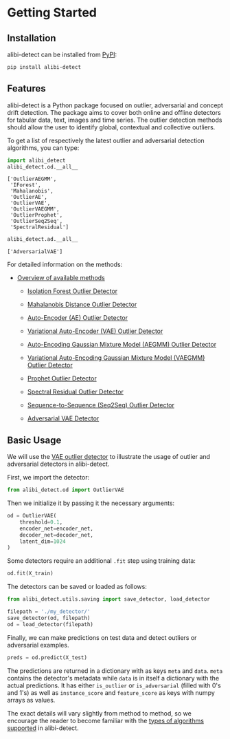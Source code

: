 # Getting Started

## Installation

alibi-detect can be installed from [PyPI](https://pypi.org/project/alibi-detect/):

```bash
pip install alibi-detect
```

## Features

alibi-detect is a Python package focused on outlier, adversarial and concept drift detection. The package aims to cover both online and offline detectors for tabular data, text, images and time series. The outlier detection methods should allow the user to identify global, contextual and collective outliers.

To get a list of respectively the latest outlier and adversarial detection algorithms, you can type:

```python
import alibi_detect
alibi_detect.od.__all__
```

```
['OutlierAEGMM',
 'IForest',
 'Mahalanobis',
 'OutlierAE',
 'OutlierVAE',
 'OutlierVAEGMM',
 'OutlierProphet',
 'OutlierSeq2Seq',
 'SpectralResidual']
```

```python
alibi_detect.ad.__all__
```

```
['AdversarialVAE']
```

For detailed information on the methods:

* [Overview of available methods](../overview/algorithms.md)

    * [Isolation Forest Outlier Detector](../methods/iforest.ipynb)

    * [Mahalanobis Distance Outlier Detector](../methods/mahalanobis.ipynb)
    
    * [Auto-Encoder (AE) Outlier Detector](../methods/ae.ipynb)

    * [Variational Auto-Encoder (VAE) Outlier Detector](../methods/vae.ipynb)

    * [Auto-Encoding Gaussian Mixture Model (AEGMM) Outlier Detector](../methods/aegmm.ipynb)

    * [Variational Auto-Encoding Gaussian Mixture Model (VAEGMM) Outlier Detector](../methods/vaegmm.ipynb)
    
    * [Prophet Outlier Detector](../methods/prophet.ipynb)
    
    * [Spectral Residual Outlier Detector](../methods/sr.ipynb)
    
    * [Sequence-to-Sequence (Seq2Seq) Outlier Detector](../methods/seq2seq.ipynb)

    * [Adversarial VAE Detector](../methods/adversarialvae.ipynb)

## Basic Usage

We will use the [VAE outlier detector](../methods/vae.ipynb) to illustrate the usage of outlier and adversarial detectors in alibi-detect.

First, we import the detector:

```python
from alibi_detect.od import OutlierVAE
```

Then we initialize it by passing it the necessary arguments:

```python
od = OutlierVAE(
    threshold=0.1,
    encoder_net=encoder_net,
    decoder_net=decoder_net,
    latent_dim=1024
)
```

Some detectors require an additional `.fit` step using training data:

```python
od.fit(X_train)
```

The detectors can be saved or loaded as follows:

```python
from alibi_detect.utils.saving import save_detector, load_detector

filepath = './my_detector/'
save_detector(od, filepath)
od = load_detector(filepath)
```

Finally, we can make predictions on test data and detect outliers or adversarial examples.

```python
preds = od.predict(X_test)
```

The predictions are returned in a dictionary with as keys `meta` and `data`. `meta` contains the detector's metadata while `data` is in itself a dictionary with the actual predictions. It has either `is_outlier` or `is_adversarial` (filled with 0's and 1's) as well as `instance_score` and `feature_score` as keys with numpy arrays as values.

The exact details will vary slightly from method to method, so we encourage the reader to become
familiar with the [types of algorithms supported](../overview/algorithms.md) in alibi-detect.